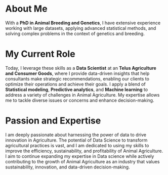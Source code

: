 # About Me

With a **PhD in Animal Breeding and Genetics**, I have extensive experience working with large datasets, applying advanced statistical methods, and solving complex problems in the context of genetics and breeding. 

# My Current Role

Today, I leverage these skills as a **Data Scientist** at an **Telus Agriculture and Consumer Goods**, where I provide data-driven insights that help consultants make strategic recommendations, enabling our clients to optimize their operations and achieve their goals. I apply a blend of **Statistical modeling**, **Predictive analytics**, and **Machine learning** to address a variety of challenges in Animal Agriculture. My expertise allows me to tackle diverse issues or concerns and enhance decision-making.

# Passion and Expertise

I am deeply passionate about harnessing the power of data to drive innovation in Agriculture. The potential of Data Science to transform agricultural practices is vast, and I am dedicated to using my skills to improve the efficiency, sustainability, and profitability of Animal Agriculture. 
I aim to continue expanding my expertise in Data science while actively contributing to the growth of Animal Agriculture as an industry that values sustainability, innovation, and data-driven decision-making.
